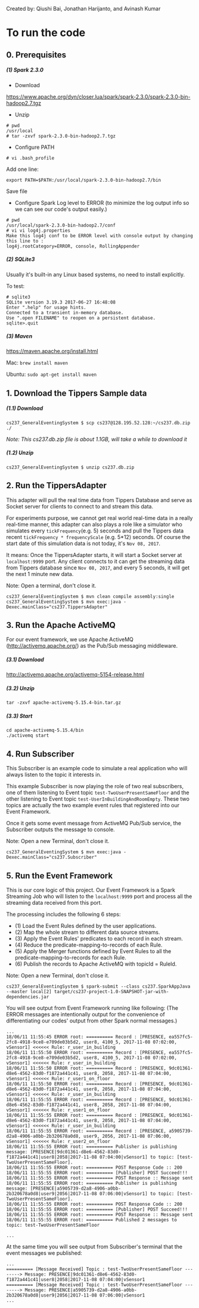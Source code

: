 Created by: Qiushi Bai, Jonathan Harijanto, and Avinash Kumar

# To run the code

## 0. Prerequisites

##### (1) Spark 2.3.0

- Download

https://www.apache.org/dyn/closer.lua/spark/spark-2.3.0/spark-2.3.0-bin-hadoop2.7.tgz

- Unzip

```
# pwd
/usr/local
# tar -zxvf spark-2.3.0-bin-hadoop2.7.tgz
```

- Configure PATH

`# vi .bash_profile`

Add one line:

`export PATH=$PATH:/usr/local/spark-2.3.0-bin-hadoop2.7/bin`

Save file

- Configure Spark Log level to ERROR (to minimize the log output info so we can see our code's output easily.)

```
# pwd
/usr/local/spark-2.3.0-bin-hadoop2.7/conf
# vi vi log4j.properties
Make this log4j conf to be ERROR level with console output by changing this line to :
log4j.rootCategory=ERROR, console, RollingAppender
```

##### (2) SQLite3

Usually it's built-in any Linux based systems, no need to install explicitly.

To test: 

```
# sqlite3
SQLite version 3.19.3 2017-06-27 16:48:08
Enter ".help" for usage hints.
Connected to a transient in-memory database.
Use ".open FILENAME" to reopen on a persistent database.
sqlite>.quit
```

##### (3) Maven

https://maven.apache.org/install.html

Mac: `brew install maven`

Ubuntu: `sudo apt-get install maven`


## 1. Download the Tippers Sample data

##### (1.1) Download

`cs237_GeneralEventingSystem $ scp cs237@128.195.52.128:~/cs237.db.zip ./`

*Note: This cs237.db.zip file is about 1.1GB, will take a while to download it*

##### (1.2) Unzip

`cs237_GeneralEventingSystem $ unzip cs237.db.zip`


## 2. Run the TippersAdapter

This adapter will pull the real time data from Tippers Database
and serve as Socket server for clients to connect to and stream this data.

For experiments purpose, we cannot get real world real-time data 
in a really real-time manner, this adapter can also plays a role like 
a simulator who simulates every `tickFrequency`(e.g. 5) seconds 
and pull the Tippers data recent `tickFrequency * frequencyScale`
(e.g. 5*12) seconds. Of course the start date of this simulation data 
is not today, it's `Nov 08, 2017`.

It means: Once the TippersAdapter starts, it will start a Socket server
at `localhost:9999` port. Any client connects to it can get the 
streaming data from Tippers database since `Nov 08, 2017`,
 and every 5 seconds, it will get the next 1 minute new data.


Note: Open a terminal, don't close it. 
```
cs237_GeneralEventingSystem $ mvn clean compile assembly:single
cs237_GeneralEventingSystem $ mvn exec:java -Dexec.mainClass="cs237.TippersAdapter"
```


## 3. Run the Apache ActiveMQ

For our event framework, we use Apache ActiveMQ (http://activemq.apache.org/) 
as the Pub/Sub messaging middleware. 

##### (3.1) Download 

http://activemq.apache.org/activemq-5154-release.html

##### (3.2) Unzip

`tar -zxvf apache-activemq-5.15.4-bin.tar.gz`

##### (3.3) Start

```
cd apache-activemq-5.15.4/bin
./activemq start
```


## 4. Run Subscriber

This Subscriber is an example code to simulate a real application who will always
 listen to the topic it interests in.
 
This example Subscriber is now playing the role of two real subscribers, one of them
listening to Event topic `test-TwoUserPresentSameFloor` and the other listening to 
Event topic `test-UserInBuildingAndRoomEmpty`. These two topics are actually the two
example event rules that registered into our Event Framework.

Once it gets some event message from ActiveMQ Pub/Sub service, the Subscriber outputs
the message to console.

Note: Open a new Terminal, don't close it.

`cs237_GeneralEventingSystem $ mvn exec:java -Dexec.mainClass="cs237.Subscriber"`


## 5. Run the Event Framework

This is our core logic of this project. Our Event Framework is a Spark Streaming Job 
who will listen to the `localhost:9999` port and process all the streaming data received
from this port.

The processing includes the following 6 steps:

 - (1) Load the Event Rules defined by the user applications.
 - (2) Map the whole stream to different data source streams.
 - (3) Apply the Event Rules' predicates to each record in each stream.
 - (4) Reduce the predicate-mapping-to-records of each Rule. 
 - (5) Apply the Merger functions defined by Event Rules to all the predicate-mapping-to-records for each Rule.
 - (6) Publish the records to Apache ActiveMQ with topicId = RuleId.

Note: Open a new Terminal, don't close it.
```
cs237_GeneralEventingSystem $ spark-submit --class cs237.SparkAppJava --master local[2] target/cs237-project-1.0-SNAPSHOT-jar-with-dependencies.jar 
```

You will see output from Event Framework running like following:
(The ERROR messages are intentionally output for the convenience of 
differentiating our codes' output from other Spark normal messages.)

```
...
18/06/11 11:55:45 ERROR root: ========== Record : [PRESENCE, ea557fc5-2fc8-4918-9ce8-e709de03b5d2, user8, 4100_5, 2017-11-08 07:02:00, vSensor1] <<<<<< Rule: r_user_in_building
18/06/11 11:55:50 ERROR root: ========== Record : [PRESENCE, ea557fc5-2fc8-4918-9ce8-e709de03b5d2, user8, 4100_5, 2017-11-08 07:02:00, vSensor1] <<<<<< Rule: r_user_in_building
18/06/11 11:55:50 ERROR root: ========== Record : [PRESENCE, 9dc01361-d8e6-4562-83d0-f1872a441c41, user8, 2058, 2017-11-08 07:04:00, vSensor1] <<<<<< Rule: r_user1_on_floor
18/06/11 11:55:50 ERROR root: ========== Record : [PRESENCE, 9dc01361-d8e6-4562-83d0-f1872a441c41, user8, 2058, 2017-11-08 07:04:00, vSensor1] <<<<<< Rule: r_user_in_building
18/06/11 11:55:55 ERROR root: ========== Record : [PRESENCE, 9dc01361-d8e6-4562-83d0-f1872a441c41, user8, 2058, 2017-11-08 07:04:00, vSensor1] <<<<<< Rule: r_user1_on_floor
18/06/11 11:55:55 ERROR root: ========== Record : [PRESENCE, 9dc01361-d8e6-4562-83d0-f1872a441c41, user8, 2058, 2017-11-08 07:04:00, vSensor1] <<<<<< Rule: r_user_in_building
18/06/11 11:55:55 ERROR root: ========== Record : [PRESENCE, a5905739-d2a8-4906-a0bb-2b320678a0d8, user9, 2056, 2017-11-08 07:06:00, vSensor1] <<<<<< Rule: r_user2_on_floor
18/06/11 11:55:55 ERROR root: ========== Publisher is publishing message: [PRESENCE|9dc01361-d8e6-4562-83d0-f1872a441c41|user8|2058|2017-11-08 07:04:00|vSensor1] to topic: [test-TwoUserPresentSameFloor].
18/06/11 11:55:55 ERROR root: ========== POST Response Code :: 200
18/06/11 11:55:55 ERROR root: ========== [Publisher] POST Succeed!!!
18/06/11 11:55:55 ERROR root: ========== POST Response :: Message sent
18/06/11 11:55:55 ERROR root: ========== Publisher is publishing message: [PRESENCE|a5905739-d2a8-4906-a0bb-2b320678a0d8|user9|2056|2017-11-08 07:06:00|vSensor1] to topic: [test-TwoUserPresentSameFloor].
18/06/11 11:55:55 ERROR root: ========== POST Response Code :: 200
18/06/11 11:55:55 ERROR root: ========== [Publisher] POST Succeed!!!
18/06/11 11:55:55 ERROR root: ========== POST Response :: Message sent
18/06/11 11:55:55 ERROR root: ========== Published 2 messages to topic: test-TwoUserPresentSameFloor

...

```

At the same time you will see output from Subscriber's terminal that the event messages we published:

```
...
========== [Message Received] Topic : test-TwoUserPresentSameFloor --------> Message: PRESENCE|9dc01361-d8e6-4562-83d0-f1872a441c41|user8|2058|2017-11-08 07:04:00|vSensor1
========== [Message Received] Topic : test-TwoUserPresentSameFloor --------> Message: PRESENCE|a5905739-d2a8-4906-a0bb-2b320678a0d8|user9|2056|2017-11-08 07:06:00|vSensor1
...
```


